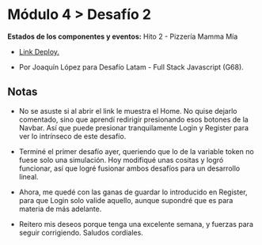 <h1>Módulo 4 > Desafío 2 </h1>
<p><b>Estados de los componentes y eventos:</b> Hito 2 - Pizzería Mamma Mía<br/></p>
<ul>
  <li><a href="https://modulo4-desafio2.vercel.app/"><p>Link Deploy.</p></a></li>
  <li><p>Por Joaquín López para Desafío Latam - Full Stack Javascript (G68).</p></li>
</ul>

<h2>Notas</h2>
<ul>
  <li><p>No se asuste si al abrir el link le muestra el Home. No quise dejarlo comentado, sino que aprendí redirigir presionando esos botones de la Navbar. Así que puede presionar tranquilamente Login y Register para ver lo intrínseco de este desafío.</p></li>
  <li><p>Terminé el primer desafío ayer, queriendo que lo de la variable token no fuese solo una simulación. Hoy modifiqué unas cositas y logró funcionar, así que logré fusionar ambos desafíos para un desarrollo lineal.</p></li>
  <li><p>Ahora, me quedé con las ganas de guardar lo introducido en Register, para que Login solo valide aquello, aunque supondré que es para materia de más adelante.</p></li>
  <li><p>Reitero mis deseos porque tenga una excelente semana, y fuerzas para seguir corrigiendo. Saludos cordiales.</p></li>
</ul>




 
 
